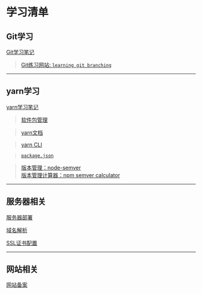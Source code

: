 # 学习清单
## Git学习
[Git学习笔记](./git/git.md)
> [Git练习网站: ```learning git branching```](https://learngitbranching.js.org/?locale=zh_CN)

-------------------------------

## yarn学习
[yarn学习笔记](./yarn/yarn.md#)

> [软件包管理](https://www.yarnpkg.com.cn/)

> [yarn文档](https://yarn.bootcss.com/docs/)

> [yarn CLI](https://yarn.bootcss.com/docs/cli/)

> [```package.json```](https://yarn.bootcss.com/docs/package-json/)

> [版本管理：node-semver](https://github.com/npm/node-semver)   
> [版本管理计算器：npm semver calculator](https://semver.npmjs.com/)

----------------------------
## 服务器相关
[服务器部署](./server/server.md)

[域名解析](./server/dns.md)

[SSL证书配置](./server/ssl.md)

--------------------------------
## 网站相关
[网站备案](./website/beian.md)
